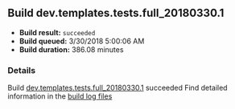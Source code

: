 ## Build dev.templates.tests.full_20180330.1
- **Build result:** `succeeded`
- **Build queued:** 3/30/2018 5:00:06 AM
- **Build duration:** 386.08 minutes
### Details
Build [dev.templates.tests.full_20180330.1](https://winappstudio.visualstudio.com/web/build.aspx?pcguid=a4ef43be-68ce-4195-a619-079b4d9834c2&builduri=vstfs%3a%2f%2f%2fBuild%2fBuild%2f25359) succeeded
Find detailed information in the [build log files](https://uwpctdiags.blob.core.windows.net/buildlogs/dev.templates.tests.full_20180330.1_logs.zip)
